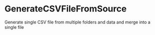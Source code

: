 # GenerateCSVFileFromSource
Generate single CSV file from multiple folders and data and merge into a single file
